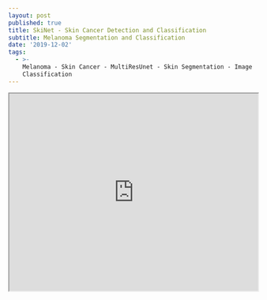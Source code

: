```yaml
---
layout: post
published: true
title: SkiNet - Skin Cancer Detection and Classification
subtitle: Melanoma Segmentation and Classification
date: '2019-12-02'
tags:
  - >-
    Melanoma - Skin Cancer - MultiResUnet - Skin Segmentation - Image
    Classification
---
```

<iframe src="http://agastyaseth.me/Documents/Skinet.pdf" width="100%" height="400"></iframe>
